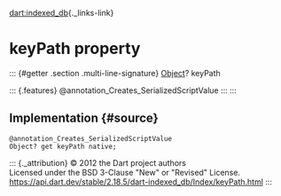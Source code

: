 [dart:indexed\_db](../../dart-indexed_db/dart-indexed_db-library){._links-link}

keyPath property
================

::: {#getter .section .multi-line-signature}
[Object](../../dart-core/object-class)? keyPath

::: {.features}
\@annotation\_Creates\_SerializedScriptValue
:::
:::

Implementation {#source}
--------------

``` {.language-dart data-language="dart"}
@annotation_Creates_SerializedScriptValue
Object? get keyPath native;
```

::: {._attribution}
© 2012 the Dart project authors\
Licensed under the BSD 3-Clause \"New\" or \"Revised\" License.\
<https://api.dart.dev/stable/2.18.5/dart-indexed_db/Index/keyPath.html>
:::
